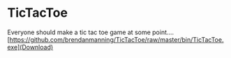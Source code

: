 # TicTacToe
Everyone should make a tic tac toe game at some point....
[https://github.com/brendanmanning/TicTacToe/raw/master/bin/TicTacToe.exe](Download)
